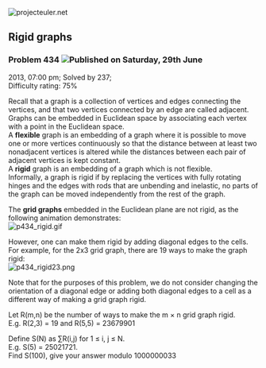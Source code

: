 ![projecteuler.net](images/print_page_logo.png)

## Rigid graphs

### Problem 434 ![](images/icon_info.png)Published on Saturday, 29th June
2013, 07:00 pm; Solved by 237;  
Difficulty rating: 75%

Recall that a graph is a collection of vertices and edges connecting the
vertices, and that two vertices connected by an edge are called adjacent.  
Graphs can be embedded in Euclidean space by associating each vertex with a
point in the Euclidean space.  
A **flexible** graph is an embedding of a graph where it is possible to move
one or more vertices continuously so that the distance between at least two
nonadjacent vertices is altered while the distances between each pair of
adjacent vertices is kept constant.  
A **rigid** graph is an embedding of a graph which is not flexible.  
Informally, a graph is rigid if by replacing the vertices with fully rotating
hinges and the edges with rods that are unbending and inelastic, no parts of
the graph can be moved independently from the rest of the graph.

The **grid graphs** embedded in the Euclidean plane are not rigid, as the
following animation demonstrates:  
![p434_rigid.gif](project/images/p434_rigid.gif)

However, one can make them rigid by adding diagonal edges to the cells. For
example, for the 2x3 grid graph, there are 19 ways to make the graph rigid:  
![p434_rigid23.png](project/images/p434_rigid23.png)

Note that for the purposes of this problem, we do not consider changing the
orientation of a diagonal edge or adding both diagonal edges to a cell as a
different way of making a grid graph rigid.

Let R(m,n) be the number of ways to make the m × n grid graph rigid.  
E.g. R(2,3) = 19 and R(5,5) = 23679901

Define S(N) as ∑R(i,j) for 1 ≤ i, j ≤ N.  
E.g. S(5) = 25021721.  
Find S(100), give your answer modulo 1000000033

  
  

